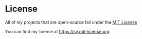 # License
All of my projects that are open-source fall under the [MIT License](https://en.wikipedia.org/wiki/MIT_License)

You can find my license at https://sy.mit-license.org
